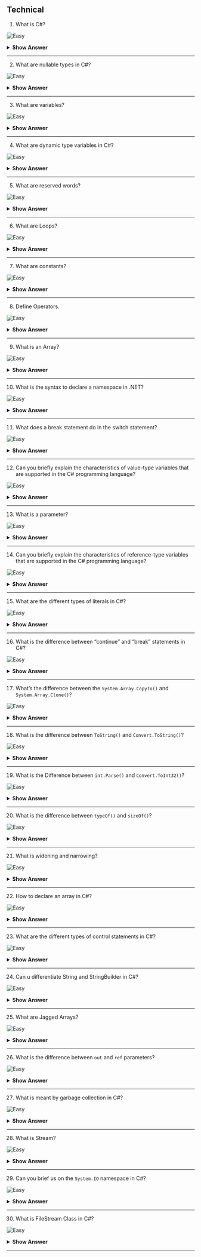 ## Technical

1. What is C#?

![Easy](https://github.com/revaturelabs/interviewquestions/blob/dev/ComplexityTags/simple%20(2).svg)

<details> <summary> <b> Show Answer </b> </summary>

<blockquote> 
    
C# is a general-purpose, high-level multi-paradigm programming language. C# encompasses static typing, strong typing, lexically scoped, imperative, declarative, functional, generic, object-oriented (class-based), and component-oriented programming disciplines.

</blockquote>

</details>

---

2. What are nullable types in C#?

![Easy](https://github.com/revaturelabs/interviewquestions/blob/dev/ComplexityTags/simple%20(2).svg)

<details> <summary> <b> Show Answer </b> </summary>

<blockquote> 

- C# provides special data types, the nullable types, to which you can assign a normal range of values as well as null values.

- For example, we can store any value from -2,147,483,648 to 2,147,483,647 or null in a `Nullable<Int32>` variable. Similarly, we can assign true, false, or null in a `Nullable<bool>` variable.

</blockquote>

</details>

---

3. What are variables?

![Easy](https://github.com/revaturelabs/interviewquestions/blob/dev/ComplexityTags/simple%20(2).svg)

<details> <summary> <b> Show Answer </b> </summary>

<blockquote>

Variables are named memory locations (memory cells) which are used to store the program’s input and its computational results during program execution. As the name suggests, the value of a variable may change during the program execution.

</blockquote>

</details>

---

4. What are dynamic type variables in C#?

![Easy](https://github.com/revaturelabs/interviewquestions/blob/dev/ComplexityTags/simple%20(2).svg)

<details> <summary> <b> Show Answer </b> </summary>

<blockquote> 

We can store any type of value in the dynamic data type variable. Type checking for these types of variables takes place at run-time.

</blockquote>
</details>

---

5. What are reserved words?

![Easy](https://github.com/revaturelabs/interviewquestions/blob/dev/ComplexityTags/simple%20(2).svg)

<details> <summary> <b> Show Answer </b> </summary>

<blockquote>

Reserved words or keywords are words, which have predefined meanings. They have predefined uses and cannot be used or redefined for any other purpose in a programming language.

**Examples**
 - IF
 - ELSE
 - THEN

</blockquote>

</details>

---

6. What are Loops?

![Easy](https://github.com/revaturelabs/interviewquestions/blob/dev/ComplexityTags/simple%20(2).svg)

<details> <summary> <b> Show Answer </b> </summary>

<blockquote>

The loop is a structure which can repeat a set of statements up to a fixed number of times or until a certain criterion is satisfied. Name different types of loops.

</blockquote>

</details>

---

7.  What are constants?

![Easy](https://github.com/revaturelabs/interviewquestions/blob/dev/ComplexityTags/simple%20(2).svg)

<details> <summary> <b> Show Answer </b> </summary>

<blockquote>

A constant is a quantity whose value cannot be changed. Unlike a variable, the value stored in a constant can’t be modified during program execution.

Numeric constants consist of integers, single precision, or double-precision numbers. Integer constants represent values that are counted and do not have a fractional part, e.g., +56, -678.

A string constant is a sequence of alphanumeric characters enclosed in double quotation marks. The maximum length of a string constant is 255 characters. For example, 'New York`.

</blockquote>

</details>

---

8.  Define Operators.

![Easy](https://github.com/revaturelabs/interviewquestions/blob/dev/ComplexityTags/simple%20(2).svg)

<details> <summary> <b> Show Answer </b> </summary>

<blockquote>

Operators are symbols which are used to perform certain operations on data. These include arithmetic, relational, logical, and assignment operators.

</blockquote>

</details>

---

9.  What is an Array?

![Easy](https://github.com/revaturelabs/interviewquestions/blob/dev/ComplexityTags/simple%20(2).svg)

<details> <summary> <b> Show Answer </b> </summary>

<blockquote>

An array is a data structure that stores a fixed number of literal values (elements) of the same data type. Array elements are stored contiguously in the memory.

In C#, an array can be of three types: single-dimensional, multidimensional, and jagged array. 

</blockquote>

</details>

---

10. What is the syntax to declare a namespace in .NET?

![Easy](https://github.com/revaturelabs/interviewquestions/blob/dev/ComplexityTags/simple%20(2).svg)

<details> <summary> <b> Show Answer </b> </summary>

<blockquote>

In .NET, the namespace keyword is used to declare a namespace in the code. The syntax for declaring a namespace in C# is:

`namespace UserNameSpace;`

</blockquote>

</details>

---

11. What does a break statement do in the switch statement?

![Easy](https://github.com/revaturelabs/interviewquestions/blob/dev/ComplexityTags/simple%20(2).svg)

<details> <summary> <b> Show Answer </b> </summary>

<blockquote>

- The switch statement is a selection control statement that is used to handle multiple choices and transfer control to the case statements within its body. 

- The following code snippet shows an example of the use of the switch statement in C#:

```C#
switch(choice) {
     case 1: 
     console.WriteLine(First); 
     break; 
     
     case 2: 
     console.WriteLine(Second); 
     break; 
     
     default: 
     console.WriteLine(Wrong choice); 
     break; 
     }
```
In switch statements, the break statement is used at the end of a case statement. The break statement is mandatory in C# and it avoids the fall-through of one case statement to another.

</blockquote>

</details>

---

12. Can you briefly explain the characteristics of value-type variables that are supported in the C# programming language?

![Easy](https://github.com/revaturelabs/interviewquestions/blob/dev/ComplexityTags/simple%20(2).svg)

<details> <summary> <b> Show Answer </b> </summary>

<blockquote>

The variables that are based on value types directly contain values. The characteristics of value-type variables that are supported in C# programming language are as follows:

- All value-type variables derive implicitly from the `System.ValueTypeclass`.
- We cannot derive any new type from a value type.
- Value types have an implicit default constructor that initializes the default value of that type.
- The value type consists of two main categories:
  - Structs - Summarizes small groups of related variables.
  - Enumerations - Consists of a set of named constants.

</blockquote>

</details>

---

13. What is a parameter?

![Easy](https://github.com/revaturelabs/interviewquestions/blob/dev/ComplexityTags/simple%20(2).svg)

<details> <summary> <b> Show Answer </b> </summary>

<blockquote>

A parameter is a special kind of variable, which is used in a function to provide a piece of information or input to a caller function. These inputs are called arguments. In C#, the different types of parameters are as follows:
- Value type 
- Reference type 
- Output type 
- Optional parameter 

</blockquote>

</details>

---

14. Can you briefly explain the characteristics of reference-type variables that are supported in the C# programming language?

![Easy](https://github.com/revaturelabs/interviewquestions/blob/dev/ComplexityTags/simple%20(2).svg)

<details> <summary> <b> Show Answer </b> </summary>

<blockquote>

The variables are based on reference types of store references to the actual data. The keywords that are used to declare reference types are:
- **Class** - Refers to the primary building block for the programs, which is used to encapsulate variables and methods into a single unit.
- **Interface** - Contains only the signatures of methods, properties, events, or indexers.
- **Delegate** - Refers to a reference type that is used to encapsulate a named or anonymous method.

</blockquote>

</details>

---

15. What are the different types of literals in C#?

![Easy](https://github.com/revaturelabs/interviewquestions/blob/dev/ComplexityTags/simple%20(2).svg)

<details> <summary> <b> Show Answer </b> </summary>

<blockquote>

The different types of literals in C# are:

- **Boolean literals** - Refers to the True and False literals that map to the true and false states, respectively.
- **Integer literals** - Refers to literals that are used to write values of types int, uint, long, and ulong.
- **Real literals** - Refers to literals that are used to write values of types of float, double, and decimal.
- **Character literals** - Represents a single character that usually consists of a character in quotes, such as 'a'.
- **String literals** - Refers to string literals, which can be of two types in C#:
  -  A regular string literal consists of zero or more characters enclosed in double quotes, such as hello.
  - A verbatim string literal consists of the @ character followed by a double-quote character, such as @hello.
- **The Null literal** - Represents the null-type.

</blockquote>

</details>

---

16. What is the difference between “continue” and “break” statements in C#?

![Easy](https://github.com/revaturelabs/interviewquestions/blob/dev/ComplexityTags/simple%20(2).svg)

<details> <summary> <b> Show Answer </b> </summary>

<blockquote>

Using the `break` statement, we can jump out of a loop whereas by using the `continue` statement, we can jump over one iteration and then resume our loop execution.

</blockquote>

</details>

---

17. What’s the difference between the `System.Array.CopyTo()` and `System.Array.Clone()`?

![Easy](https://github.com/revaturelabs/interviewquestions/blob/dev/ComplexityTags/simple%20(2).svg)

<details> <summary> <b> Show Answer </b> </summary>

<blockquote>

The difference is - `System.Array.CopyTo()` requires a destination array to exist before and it must be capable to hold all the elements in the source array from the index that is specified to copy from the source array. On the other hand, `System.Array.Clone()` method does not require the destination array to exist as it creates a new one from scratch.

</blockquote>

</details>

---

18. What is the difference between `ToString()` and `Convert.ToString()`?

![Easy](https://github.com/revaturelabs/interviewquestions/blob/dev/ComplexityTags/simple%20(2).svg)

<details> <summary> <b> Show Answer </b> </summary>

<blockquote>

`ToString()` does not handle null values but `Convert.ToString()` will handle null values

</blockquote>

</details>

---

19.  What is the Difference between `int.Parse()` and `Convert.ToInt32()`?

![Easy](https://github.com/revaturelabs/interviewquestions/blob/dev/ComplexityTags/simple%20(2).svg)

<details> <summary> <b> Show Answer </b> </summary>

<blockquote>

`int.Parse()`  will convert only string to int.  `Convert.ToInt32()` is used to convert any datatype to an int type.

</blockquote>

</details>

---

20. What is the difference between `typeOf()` and `sizeOf()`?

![Easy](https://github.com/revaturelabs/interviewquestions/blob/dev/ComplexityTags/simple%20(2).svg)

<details> <summary> <b> Show Answer </b> </summary>

<blockquote>

- `TypeOf()` is used to get the Base Datatype name.

- `SizeOf()` is used to get the size of the Datatype.

</blockquote>

</details>

---

21. What is widening and narrowing?

![Easy](https://github.com/revaturelabs/interviewquestions/blob/dev/ComplexityTags/simple%20(2).svg)

<details> <summary> <b> Show Answer </b> </summary>

<blockquote>

Widening is used to convert smaller datatype to longer datatype

**`Ex:int to long`**

The narrowing is used to convert longer datatypes to smaller Datatype

**`Ex:long to int`**

**Note::** Working with Narrowing is an unsafe type of programming.

</blockquote>

</details>

---

22. How to declare an array in C#?

![Easy](https://github.com/revaturelabs/interviewquestions/blob/dev/ComplexityTags/simple%20(2).svg)

<details> <summary> <b> Show Answer </b> </summary>

<blockquote>

- To declare an array, define the variable type with square brackets:
`datatype[] arr_name;`

**For example:**
`string[] cars;`
- We have now declared a variable that holds an array of strings.

- To insert values to it, we can use an array literal - place the values in a comma-separated list, inside curly braces:

- `string[] cars = {"Volvo", "BMW", "Ford", "Mazda"};`

</blockquote>

</details>

---

23. What are the different types of control statements in C#?

![Easy](https://github.com/revaturelabs/interviewquestions/blob/dev/ComplexityTags/simple%20(2).svg)

<details> <summary> <b> Show Answer </b> </summary>

<blockquote>

There are generally considered to be three main types of control statements, each serving different purposes. These include:

**Selection statements**, which enable us to branch to different sections of code.
**Iteration statements**, which enable us to loop through connections or perform the same series of operations repeatedly until a specified condition is met.
**Jump statements**, which enable control of flow to be shifted to another section of code.

</blockquote>

</details>

---

24. Can u differentiate String and StringBuilder in C#?

![Easy](https://github.com/revaturelabs/interviewquestions/blob/dev/ComplexityTags/simple%20(2).svg)

<details> <summary> <b> Show Answer </b> </summary>

<blockquote>

A string object is immutable, meaning that it cannot be changed after it’s created. Any operation that tries to modify the string object will simply create a new string object. On the other hand, a string builder object is mutable and can be modified.

</blockquote>

</details>

---

25. What are Jagged Arrays?

![Easy](https://github.com/revaturelabs/interviewquestions/blob/dev/ComplexityTags/simple%20(2).svg)

<details> <summary> <b> Show Answer </b> </summary>

<blockquote>

The Array which comprises elements of a typed array is called a Jagged Array. The elements in Jagged Arrays can be of various dimensions and sizes.

</blockquote>

</details>

---

26.  What is the difference between `out` and `ref` parameters?

![Easy](https://github.com/revaturelabs/interviewquestions/blob/dev/ComplexityTags/simple%20(2).svg)

<details> <summary> <b> Show Answer </b> </summary>

<blockquote>

When an argument is passed as a `ref`, it must be initialized before it can be passed to the method. An `out` parameter, on the other hand, need not be initialized before passing to a method.

</blockquote>

</details>

---

27. What is meant by garbage collection in C#?

![Easy](https://github.com/revaturelabs/interviewquestions/blob/dev/ComplexityTags/simple%20(2).svg)

<details> <summary> <b> Show Answer </b> </summary>

<blockquote> 

In C#, garbage collection is the process of managing memory in an application. The garbage collector automatically disposes of memory that is no longer used to make memory available for new allocations.

</blockquote>

</details>
    
---

28. What is Stream?

![Easy](https://github.com/revaturelabs/interviewquestions/blob/dev/ComplexityTags/simple%20(2).svg)

<details> <summary> <b> Show Answer </b> </summary>

<blockquote> 
    
A stream is a sequence of bytes travelling from a source to a destination over a communication path. There are two main streams: the input stream and the output stream. The input stream is used for reading data from the file (read operation) and the output stream is used for writing into the file (write operation). There are two types of streams used:

- **Input stream**: This stream is used to read data from a file, which is known as a read operation.
- **Output stream**: This stream is used to write data into a file, which is known as a write operation.

</blockquote>

</details>

---

29. Can you brief us on the `System.IO` namespace in C#?

![Easy](https://github.com/revaturelabs/interviewquestions/blob/dev/ComplexityTags/simple%20(2).svg)

<details> <summary> <b> Show Answer </b> </summary>

<blockquote> 

In C#, the `System.IO` namespace contains the required classes which are used to handle the input and output streams and provide information about file and directory structure. The parent class of file processing is Stream. Stream is an abstract class, which is used as the parent of the classes that implement the necessary operations.

**Note**: The FileIno, DirectoryInfo, and DriveInfo classes have instance methods. File, Directory, and Path classes have static methods.

</blockquote>

</details>

---

30. What is FileStream Class in C#?

![Easy](https://github.com/revaturelabs/interviewquestions/blob/dev/ComplexityTags/simple%20(2).svg)

<details> <summary> <b> Show Answer </b> </summary>

<blockquote> 

- The FileStream class in C# provides a stream for file operations. It can be used to perform both synchronous and asynchronous read and write operations. With the help of FileStream class, we can easily read and write data into files.

- To use FileStream class in C#, first of all, we need to include the System.IO namespace and then we need to create an instance of the FileStream object to create a new file or open an existing file.

</blockquote>

</details>

---


